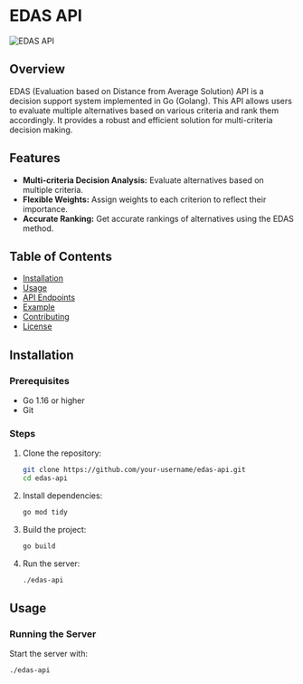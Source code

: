 # EDAS API

![EDAS API](https://img.shields.io/badge/EDAS-API-blue.svg)

## Overview

EDAS (Evaluation based on Distance from Average Solution) API is a decision support system implemented in Go (Golang). This API allows users to evaluate multiple alternatives based on various criteria and rank them accordingly. It provides a robust and efficient solution for multi-criteria decision making.

## Features

- **Multi-criteria Decision Analysis:** Evaluate alternatives based on multiple criteria.
- **Flexible Weights:** Assign weights to each criterion to reflect their importance.
- **Accurate Ranking:** Get accurate rankings of alternatives using the EDAS method.

## Table of Contents

- [Installation](#installation)
- [Usage](#usage)
- [API Endpoints](#api-endpoints)
- [Example](#example)
- [Contributing](#contributing)
- [License](#license)

## Installation

### Prerequisites

- Go 1.16 or higher
- Git

### Steps

1. Clone the repository:

    ```sh
    git clone https://github.com/your-username/edas-api.git
    cd edas-api
    ```

2. Install dependencies:

    ```sh
    go mod tidy
    ```

3. Build the project:

    ```sh
    go build
    ```

4. Run the server:

    ```sh
    ./edas-api
    ```

## Usage

### Running the Server

Start the server with:

```sh
./edas-api

